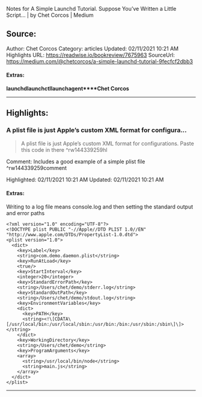 Notes for A Simple Launchd Tutorial. Suppose You’ve Written a Little Script… | by Chet Corcos | Medium

## Source:
Author: Chet Corcos
Category: articles
Updated: 02/11/2021 10:21 AM
Highlights URL: https://readwise.io/bookreview/7675963
SourceUrl: https://medium.com/@chetcorcos/a-simple-launchd-tutorial-9fecfcf2dbb3


#### Extras:
**launchd****launchctl****launchagent****Chet Corcos**

 
-----
 ## Highlights:

### A plist file is just Apple’s custom XML format for configura...
>A plist file is just Apple’s custom XML format for configurations. Paste this code in there ^rw144339259hl

Comment: Includes a good example of a simple plist file ^rw144339259comment

Highlighted: 02/11/2021 10:21 AM
Updated: 02/11/2021 10:21 AM


#### Extras:
Writing to a log file means console.log and then setting the standard output and error paths

```
<?xml version="1.0" encoding="UTF-8"?>
<!DOCTYPE plist PUBLIC "-//Apple//DTD PLIST 1.0//EN" "http://www.apple.com/DTDs/PropertyList-1.0.dtd">
<plist version="1.0">
  <dict>
    <key>Label</key>
    <string>com.demo.daemon.plist</string>
    <key>RunAtLoad</key>
    <true/>
    <key>StartInterval</key>
    <integer>20</integer>
    <key>StandardErrorPath</key>
    <string>/Users/chet/demo/stderr.log</string>
    <key>StandardOutPath</key>
    <string>/Users/chet/demo/stdout.log</string>
    <key>EnvironmentVariables</key>
    <dict>
      <key>PATH</key>
      <string><!\[CDATA\[/usr/local/bin:/usr/local/sbin:/usr/bin:/bin:/usr/sbin:/sbin\]\]></string>
    </dict>
    <key>WorkingDirectory</key>
    <string>/Users/chet/demo</string>
    <key>ProgramArguments</key>
    <array>
      <string>/usr/local/bin/node</string>
      <string>main.js</string>
    </array>
  </dict>
</plist>

```



------

